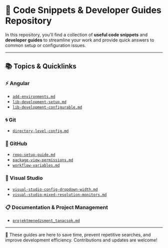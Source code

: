 # 🧰 Code Snippets & Developer Guides Repository

In this repository, you'll find a collection of **useful code snippets** and **developer guides** to streamline your work and provide quick answers to common setup or configuration issues.

---

## 📚 Topics & Quicklinks

### ⚡ Angular
- [`add-environments.md`](Angular/Guides/add-environments.md)
- [`lib-development-setup.md`](Angular/Guides/lib-development-setup.md)
- [`lib-development-configurable.md`](Angular/Guides/lib-development-configurable.md)

### 🌀 Git
- [`directory-level-config.md`](Git/directory-level-config.md)

### 🐙 GitHub
- [`repo-setup-guide.md`](GitHub/repo-setup-guide.md)
- [`package-view-permissions.md`](GitHub/package-view-permissions.md)
- [`workflow-variables.md`](GitHub/workflow-variables.md)

### 🧩 Visual Studio
- [`visual-studio-config-dropdown-width.md`](VisualStudio/visual-studio-config-dropdown-width.md)
- [`visual-studio-mixed-resolution-monitors.md`](VisualStudio/visual-studio-mixed-resolution-monitors.md)

### 📋 Documentation & Project Management
- [`projektmenedzsment_tanacsok.md`](projektmenedzsment_tanacsok.md)

---

📌 These guides are here to save time, prevent repetitive searches, and improve development efficiency. Contributions and updates are welcome!

